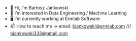 - 👋 Hi, I’m Bartosz Jankowski
- 👀 I’m interested in Data Engineering / Machine Learning
- 🖥️ I’m currently working at Ermlab Software
- 📫 How to reach me -> email: bjankowski@ermlab.com /// bjankowski333@gmail.com

<!---
Jonash55/Jonash55 is a ✨ special ✨ repository because its `README.md` (this file) appears on your GitHub profile.
You can click the Preview link to take a look at your changes.
--->
